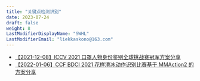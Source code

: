 ```yaml
---
title: "关键点检测识别"
date: 2023-07-24
draft: false
weight: 8
LastModifierDisplayName: "SWHL"
LastModifierEmail: "liekkaskono@163.com"
---
```

 
- [【2021-12-08】ICCV 2021 口罩人物身份鉴别全球挑战赛冠军方案分享](https://mp.weixin.qq.com/s/cmP-jJLbCTw-sIUQnZxmKw)
- [【2022-01-06】CCF BDCI 2021 花样滑冰动作识别比赛基于 MMAction2 的方案分享](https://zhuanlan.zhihu.com/p/439870162)

